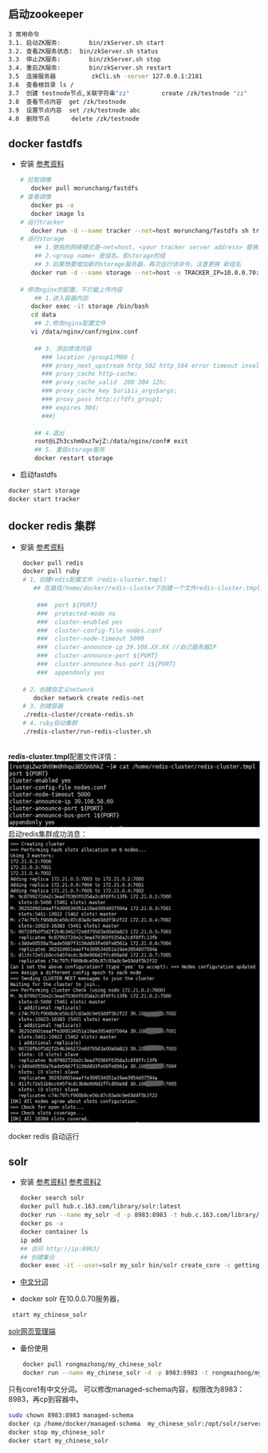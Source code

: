 ## 启动zookeeper      
```bash
3 常用命令
3.1. 启动ZK服务:        bin/zkServer.sh start
3.2. 查看ZK服务状态:  bin/zkServer.sh status
3.3  停止ZK服务:        bin/zkServer.sh stop
3.4. 重启ZK服务:        bin/zkServer.sh restart
3.5  连接服务器          zkCli.sh -server 127.0.0.1:2181
3.6  查看根目录 ls /
3.7  创建 testnode节点,关联字符串"zz"         create /zk/testnode "zz"
3.8  查看节点内容  get /zk/testnode
3.9  设置节点内容  set /zk/testnode abc
4.0  删除节点      delete /zk/testnode
```     
## docker fastdfs  
- 安装  [参考资料](https://blog.csdn.net/lizhihaooo/article/details/79261388)  
    ```bash
    # 拉取镜像
       docker pull morunchang/fastdfs
    # 查看镜像
       docker ps -a 
       docker image ls
    # 运行tracker
       docker run -d --name tracker --net=host morunchang/fastdfs sh tracker.sh
    # 运行storage
        ## 1.使用的网络模式是–net=host, <your tracker server address> 替换为你机器的Ip即可
        ## 2.<group name> 是组名，即storage的组
        ## 3.如果想要增加新的storage服务器，再次运行该命令，注意更换 新组名
       docker run -d --name storage --net=host -e TRACKER_IP=10.0.0.70:22122 -e GROUP_NAME=group1 morunchang/fastdfs sh storage.sh

  # 修改nginx的配置，不拦截上传内容
        ## 1.进入容器内部  
       docker exec -it storage /bin/bash
       cd data
        ## 2.修改nginx配置文件
       vi /data/nginx/conf/nginx.conf
     
        ## 3. 添加修改内容
          ### location /group1/M00 {
          ### proxy_next_upstream http_502 http_504 error timeout invalid_header;
          ### proxy_cache http-cache;
          ### proxy_cache_valid  200 304 12h;
          ### proxy_cache_key $uri$is_args$args;
          ### proxy_pass http://fdfs_group1;
          ### expires 30d;
          ###}
     
        ## 4.退出
        root@iZh3cshm0xz7wjZ:/data/nginx/conf# exit
        ## 5. 重启storage服务
        docker restart storage
    ```   
- 启动fastdfs     
```bash
docker start storage
docker start tracker 
```    
## docker redis 集群
- 安装  [参考资料](https://www.cnblogs.com/lianggp/articles/8136222.html) 
```bash
    docker pull redis   
    docker pull ruby   
    # 1、创建redis配置文件（redis-cluster.tmpl）
       ## 在路径/home/docker/redis-cluster下创建一个文件redis-cluster.tmpl  
        
        ###  port ${PORT}
        ###  protected-mode no
        ###  cluster-enabled yes
        ###  cluster-config-file nodes.conf
        ###  cluster-node-timeout 5000
        ###  cluster-announce-ip 39.10X.XX.XX //自己服务器IP
        ###  cluster-announce-port ${PORT}
        ###  cluster-announce-bus-port 1${PORT}
        ###  appendonly yes
     
    # 2、创建自定义network  
       docker network create redis-net
    # 3、创建容器
    ./redis-cluster/create-redis.sh 
    # 4、ruby启动集群
    ./redis-cluster/run-redis-cluster.sh
    
```    
 **redis-cluster.tmpl**配置文件详情：   
![redis-cluster.tmpl](./imgs/docker-redis集群.png)     
 启动redis集群成功消息：   
![run-redis-success](./imgs/run-success-redis.png)

docker redis 自动运行

## solr 
- 安装    [参考资料1](https://c.163yun.com/hub#/m/repository/?repoId=3540)  [参考资料2](https://hub.docker.com/r/supermy/docker-solr/) 
    ```bash
    docker search solr
    docker pull hub.c.163.com/library/solr:latest
    docker run --name my_solr -d -p 8983:8983 -t hub.c.163.com/library/solr:latest 
    docker ps -a
    docker container ls
    ip add
    ## 访问 http://ip:8983/      
    ## 创建集合
    docker exec -it --user=solr my_solr bin/solr create_core -c gettingstarted
    
    ```   
- [中文分词](https://github.com/zxiaofan/ik-analyzer-solr6/releases)
    
- docker solr 在10.0.0.70服务器， 
```bash
 start my_chinese_solr
```   
[solr网页管理端](http://10.0.0.70:8983/solr/#/)  

- 备份使用
```bash
    docker pull rongmazhong/my_chinese_solr
    docker run --name my_chinese_solr -d -p 8983:8983 -t rongmazhong/my_chinese_solr 
```   
只有core1有中文分词。
可以修改managed-schema内容，权限改为8983：8983，再cp到容器中。
```bash
sudo chown 8983:8983 managed-schema
docker cp /home/docker/managed-schema  my_chinese_solr:/opt/solr/server/solr/gettingstarted/conf/managed-schema
docker stop my_chinese_solr
docker start my_chinese_solr
```     

